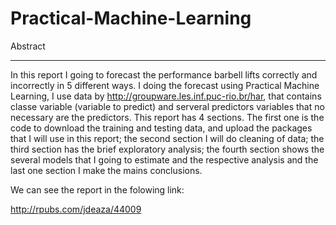 Practical-Machine-Learning
==========================

Abstract
________

In this report I going to forecast the performance barbell lifts correctly and incorrectly in 5 different ways. I doing the forecast using Practical Machine Learning, I use data by http://groupware.les.inf.puc-rio.br/har, that contains classe variable (variable to predict) and serveral predictors variables that no necessary are the predictors. This report has 4 sections. The first one is the code to download the training and testing data, and upload the packages that I will use in this report; the second section I will do cleaning of data; the third section has the brief exploratory analysis; the fourth section shows the several models that I going to estimate and the respective analysis and the last one section I make the mains conclusions.

We can see the report in the folowing link:

http://rpubs.com/jdeaza/44009
